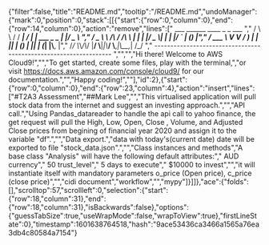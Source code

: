 {"filter":false,"title":"README.md","tooltip":"/README.md","undoManager":{"mark":0,"position":0,"stack":[[{"start":{"row":0,"column":0},"end":{"row":14,"column":0},"action":"remove","lines":["         ___        ______     ____ _                 _  ___  ","        / \\ \\      / / ___|   / ___| | ___  _   _  __| |/ _ \\ ","       / _ \\ \\ /\\ / /\\___ \\  | |   | |/ _ \\| | | |/ _` | (_) |","      / ___ \\ V  V /  ___) | | |___| | (_) | |_| | (_| |\\__, |","     /_/   \\_\\_/\\_/  |____/   \\____|_|\\___/ \\__,_|\\__,_|  /_/ "," ----------------------------------------------------------------- ","","","Hi there! Welcome to AWS Cloud9!","","To get started, create some files, play with the terminal,","or visit https://docs.aws.amazon.com/console/cloud9/ for our documentation.","","Happy coding!",""],"id":2},{"start":{"row":0,"column":0},"end":{"row":23,"column":4},"action":"insert","lines":["#T2A3 Assessment","##Mark Lee","","This virtualised application will pull stock data from the internet and suggest an investing approach.","","API call.","Using Pandas_datareader to handle the api call to yahoo finance, the get request will pull the High, Low, Open, Close , Volume, and Adjusted Close prices from begining of financial year 2020 and assign it to the variable \"df\".","","Data export.","data with today's(current date) date will be exported to file \"stock_data.json\".","","Class instances and methods","A base class \"Analysis\" will have the following default attributes:","    AUD currency","    50 trust_level","    5 days to execute","    $10000 to invest","","it will instantiate itself with mandatory parameters o_price (Open price), c_price (close price)","","cidi document","workflow","","mypy"]}]]},"ace":{"folds":[],"scrolltop":57,"scrollleft":0,"selection":{"start":{"row":18,"column":31},"end":{"row":18,"column":31},"isBackwards":false},"options":{"guessTabSize":true,"useWrapMode":false,"wrapToView":true},"firstLineState":0},"timestamp":1601638764518,"hash":"9ace53436ca3466a1565a76ea3db4c80584a7154"}